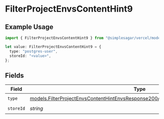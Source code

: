 # FilterProjectEnvsContentHint9

## Example Usage

```typescript
import { FilterProjectEnvsContentHint9 } from "@simplesagar/vercel/models/filterprojectenvsop.js";

let value: FilterProjectEnvsContentHint9 = {
  type: "postgres-user",
  storeId: "<value>",
};
```

## Fields

| Field                                                                                                                                                                            | Type                                                                                                                                                                             | Required                                                                                                                                                                         | Description                                                                                                                                                                      |
| -------------------------------------------------------------------------------------------------------------------------------------------------------------------------------- | -------------------------------------------------------------------------------------------------------------------------------------------------------------------------------- | -------------------------------------------------------------------------------------------------------------------------------------------------------------------------------- | -------------------------------------------------------------------------------------------------------------------------------------------------------------------------------- |
| `type`                                                                                                                                                                           | [models.FilterProjectEnvsContentHintEnvsResponse200ApplicationJSONResponseBody19Type](../models/filterprojectenvscontenthintenvsresponse200applicationjsonresponsebody19type.md) | :heavy_check_mark:                                                                                                                                                               | N/A                                                                                                                                                                              |
| `storeId`                                                                                                                                                                        | *string*                                                                                                                                                                         | :heavy_check_mark:                                                                                                                                                               | N/A                                                                                                                                                                              |